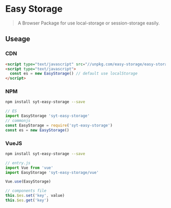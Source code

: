 # Easy Storage

> A Browser Package for use local-storage or session-storage easily.

## Useage

### CDN
```html
<script type="text/javascript" src="//unpkg.com/easy-storage/easy-storage.js"></script>
<script type="text/javascript">
  const es = new EasyStorage() // default use localStorage
</script>
```

### NPM

```sh
npm install syt-easy-storage --save
```

```javascript
// ES
import EasyStorage 'syt-easy-storage'
// commonjs
const EasyStorage = require('syt-easy-storage')
const es = new EasyStorage()
```

### VueJS

```sh
npm install syt-easy-storage --save
```

```javascript
// entry.js
import Vue from 'vue'
import EasyStorage 'syt-easy-storage/vue'

Vue.use(EasyStorage)

// components file
this.$es.set('key', value)
this.$es.get('key')

```

